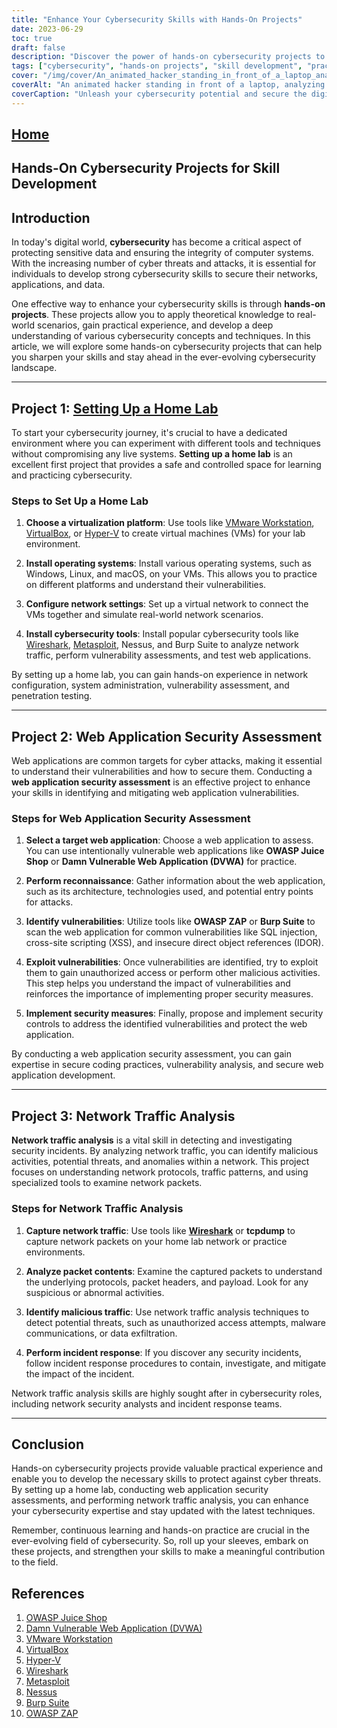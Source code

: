 ```yaml
---
title: "Enhance Your Cybersecurity Skills with Hands-On Projects"
date: 2023-06-29
toc: true
draft: false
description: "Discover the power of hands-on cybersecurity projects to develop practical skills and protect against cyber threats."
tags: ["cybersecurity", "hands-on projects", "skill development", "practical experience", "network security", "web application security", "network traffic analysis", "home lab", "virtualization", "operating systems", "vulnerability assessment", "penetration testing", "web vulnerabilities", "OWASP Juice Shop", "Damn Vulnerable Web Application", "Wireshark", "Metasploit", "Nessus", "Burp Suite", "OWASP ZAP", "network protocols", "packet analysis", "incident response", "continuous learning", "cyber threats", "practical skills", "cybersecurity expertise", "latest techniques", "security measures", "secure coding", "incident detection"]
cover: "/img/cover/An_animated_hacker_standing_in_front_of_a_laptop_analyzing.png"
coverAlt: "An animated hacker standing in front of a laptop, analyzing network traffic and holding a magnifying glass to symbolize cybersecurity investigation and analysis."
coverCaption: "Unleash your cybersecurity potential and secure the digital world!"
---
```


## [Home](/cyber-security-career-playbook-start/)

## Hands-On Cybersecurity Projects for Skill Development

## Introduction

In today's digital world, **cybersecurity** has become a critical aspect of protecting sensitive data and ensuring the integrity of computer systems. With the increasing number of cyber threats and attacks, it is essential for individuals to develop strong cybersecurity skills to secure their networks, applications, and data.

One effective way to enhance your cybersecurity skills is through **hands-on projects**. These projects allow you to apply theoretical knowledge to real-world scenarios, gain practical experience, and develop a deep understanding of various cybersecurity concepts and techniques. In this article, we will explore some hands-on cybersecurity projects that can help you sharpen your skills and stay ahead in the ever-evolving cybersecurity landscape.

______

## Project 1: [Setting Up a Home Lab](/articles/what-is-a-homelab-and-should-you-have-one/)

To start your cybersecurity journey, it's crucial to have a dedicated environment where you can experiment with different tools and techniques without compromising any live systems. **Setting up a home lab** is an excellent first project that provides a safe and controlled space for learning and practicing cybersecurity.

### Steps to Set Up a Home Lab

1. **Choose a virtualization platform**: Use tools like [VMware Workstation](https://www.vmware.com/products/workstation-pro.html), [VirtualBox](https://www.virtualbox.org/), or [Hyper-V](https://docs.microsoft.com/en-us/windows-server/virtualization/hyper-v-on-windows/) to create virtual machines (VMs) for your lab environment.

2. **Install operating systems**: Install various operating systems, such as Windows, Linux, and macOS, on your VMs. This allows you to practice on different platforms and understand their vulnerabilities.

3. **Configure network settings**: Set up a virtual network to connect the VMs together and simulate real-world network scenarios.

4. **Install cybersecurity tools**: Install popular cybersecurity tools like [Wireshark](/articles/a-beginners-guide-to-using-wireshark-for-network-analysis-and-troubleshooting/), [Metasploit](/articles/what-is-metasploit/), Nessus, and Burp Suite to analyze network traffic, perform vulnerability assessments, and test web applications.

By setting up a home lab, you can gain hands-on experience in network configuration, system administration, vulnerability assessment, and penetration testing.

______

## Project 2: Web Application Security Assessment

Web applications are common targets for cyber attacks, making it essential to understand their vulnerabilities and how to secure them. Conducting a **web application security assessment** is an effective project to enhance your skills in identifying and mitigating web application vulnerabilities.

### Steps for Web Application Security Assessment

1. **Select a target web application**: Choose a web application to assess. You can use intentionally vulnerable web applications like **OWASP Juice Shop** or **Damn Vulnerable Web Application (DVWA)** for practice.

2. **Perform reconnaissance**: Gather information about the web application, such as its architecture, technologies used, and potential entry points for attacks.

3. **Identify vulnerabilities**: Utilize tools like **OWASP ZAP** or **Burp Suite** to scan the web application for common vulnerabilities like SQL injection, cross-site scripting (XSS), and insecure direct object references (IDOR).

4. **Exploit vulnerabilities**: Once vulnerabilities are identified, try to exploit them to gain unauthorized access or perform other malicious activities. This step helps you understand the impact of vulnerabilities and reinforces the importance of implementing proper security measures.

5. **Implement security measures**: Finally, propose and implement security controls to address the identified vulnerabilities and protect the web application.

By conducting a web application security assessment, you can gain expertise in secure coding practices, vulnerability analysis, and secure web application development.

______

## Project 3: Network Traffic Analysis

**Network traffic analysis** is a vital skill in detecting and investigating security incidents. By analyzing network traffic, you can identify malicious activities, potential threats, and anomalies within a network. This project focuses on understanding network protocols, traffic patterns, and using specialized tools to examine network packets.

### Steps for Network Traffic Analysis

1. **Capture network traffic**: Use tools like [**Wireshark**](/articles/a-beginners-guide-to-using-wireshark-for-network-analysis-and-troubleshooting/) or **tcpdump** to capture network packets on your home lab network or practice environments.

2. **Analyze packet contents**: Examine the captured packets to understand the underlying protocols, packet headers, and payload. Look for any suspicious or abnormal activities.

3. **Identify malicious traffic**: Use network traffic analysis techniques to detect potential threats, such as unauthorized access attempts, malware communications, or data exfiltration.

4. **Perform incident response**: If you discover any security incidents, follow incident response procedures to contain, investigate, and mitigate the impact of the incident.

Network traffic analysis skills are highly sought after in cybersecurity roles, including network security analysts and incident response teams.

______

## Conclusion

Hands-on cybersecurity projects provide valuable practical experience and enable you to develop the necessary skills to protect against cyber threats. By setting up a home lab, conducting web application security assessments, and performing network traffic analysis, you can enhance your cybersecurity expertise and stay updated with the latest techniques.

Remember, continuous learning and hands-on practice are crucial in the ever-evolving field of cybersecurity. So, roll up your sleeves, embark on these projects, and strengthen your skills to make a meaningful contribution to the field.

## References

1. [OWASP Juice Shop](https://owasp.org/www-project-juice-shop/)
2. [Damn Vulnerable Web Application (DVWA)](http://www.dvwa.co.uk/)
3. [VMware Workstation](https://www.vmware.com/products/workstation-pro.html)
4. [VirtualBox](https://www.virtualbox.org/)
5. [Hyper-V](https://docs.microsoft.com/en-us/windows-server/virtualization/hyper-v-on-windows/)
6. [Wireshark](https://www.wireshark.org/)
7. [Metasploit](https://www.metasploit.com/)
8. [Nessus](https://www.tenable.com/products/nessus)
9. [Burp Suite](https://portswigger.net/burp)
10. [OWASP ZAP](https://www.zaproxy.org/)

